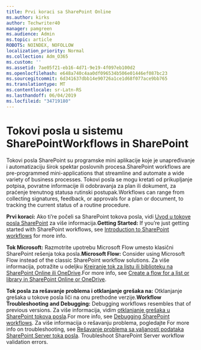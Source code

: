 ```yaml
---
title: Prvi koraci sa SharePoint Online
ms.author: kirks
author: Techwriter40
manager: pamgreen
ms.audience: Admin
ms.topic: article
ROBOTS: NOINDEX, NOFOLLOW
localization_priority: Normal
ms.collection: Adm_O365
ms.custom: ''
ms.assetid: 7ae05f21-eb16-4d71-9e19-4f097eb100d2
ms.openlocfilehash: e648a740c4aa0df096534b506e01446ef087bc23
ms.sourcegitcommit: 6d341637dbb14e90726a1ce1d68f077ace9bb765
ms.translationtype: MT
ms.contentlocale: sr-Latn-RS
ms.lasthandoff: 06/04/2019
ms.locfileid: "34719180"
---
```

# <a name="workflows-in-sharepoint"></a><span data-ttu-id="7ce92-102">Tokovi posla u sistemu SharePoint</span><span class="sxs-lookup"><span data-stu-id="7ce92-102">Workflows in SharePoint</span></span>

<p><span data-ttu-id="7ce92-103">Tokovi posla SharePoint su programske mini aplikacije koje je unapređivanje i automatizaciju širok spektar poslovnih procesa.</span><span class="sxs-lookup"><span data-stu-id="7ce92-103">SharePoint workflows are pre-programmed mini-applications that streamline and automate a wide variety of business processes.</span></span> <span data-ttu-id="7ce92-104">Tokovi posla se mogu kretati od prikupljanje potpisa, povratne informacije ili odobravanja za plan ili dokument, za praćenje trenutnog statusa rutinski postupak.</span><span class="sxs-lookup"><span data-stu-id="7ce92-104">Workflows can range from collecting signatures, feedback, or approvals for a plan or document, to tracking the current status of a routine procedure.</span></span></p> <p><span data-ttu-id="7ce92-105"><strong>Prvi koraci:</strong> Ako ti&rsquo;re počeli sa SharePoint tokova posla, vidi <a href="https://support.office.com/en-us/article/introduction-to-sharepoint-workflow-07982276-54e8-4e17-8699-5056eff4d9e3">Uvod u tokove posla SharePoint</a> za više informacija.</span><span class="sxs-lookup"><span data-stu-id="7ce92-105"><strong>Getting Started:</strong> If you&rsquo;re just getting started with SharePoint workflows, see <a href="https://support.office.com/en-us/article/introduction-to-sharepoint-workflow-07982276-54e8-4e17-8699-5056eff4d9e3">Introduction to SharePoint workflows</a> for more info.</span></span></p> <p><span data-ttu-id="7ce92-106"><strong>Tok Microsoft:</strong> Razmotrite upotrebu Microsoft Flow umesto klasični SharePoint rešenja toka posla.</span><span class="sxs-lookup"><span data-stu-id="7ce92-106"><strong>Microsoft Flow:</strong> Consider using Microsoft Flow instead of the classic SharePoint workflow solutions.</span></span> <span data-ttu-id="7ce92-107">Za više informacija, potražite u odeljku <a href="https://support.office.com/en-us/article/create-a-flow-for-a-list-or-library-in-sharepoint-online-or-onedrive-for-business-a9c3e03b-0654-46af-a254-20252e580d01">Kreiranje tok za listu ili biblioteku na SharePoint Online ili OneDrive</a>.</span><span class="sxs-lookup"><span data-stu-id="7ce92-107">For more info, see <a href="https://support.office.com/en-us/article/create-a-flow-for-a-list-or-library-in-sharepoint-online-or-onedrive-for-business-a9c3e03b-0654-46af-a254-20252e580d01">Create a flow for a list or library in SharePoint Online or OneDrive</a>.</span></span></p> <p><span data-ttu-id="7ce92-108"><strong>Tok posla za rešavanje problema i otklanjanje grešaka na:</strong> Otklanjanje grešaka u tokove posla liči na onu prethodne verzije.</span><span class="sxs-lookup"><span data-stu-id="7ce92-108"><strong>Workflow Troubleshooting and Debugging:</strong> Debugging workflows resembles that of previous versions.</span></span> <span data-ttu-id="7ce92-109">Za više informacija, vidim <a href="https://docs.microsoft.com/en-us/sharepoint/dev/general-development/debugging-sharepoint-server-workflows">otklanjanje grešaka u SharePoint tokova posla</a>.</span><span class="sxs-lookup"><span data-stu-id="7ce92-109">For more info, see <a href="https://docs.microsoft.com/en-us/sharepoint/dev/general-development/debugging-sharepoint-server-workflows">Debugging SharePoint workflows</a>.</span></span> <span data-ttu-id="7ce92-110">Za više informacija o rešavanju problema, pogledajte <a title="valjanosti za rešavanje problema sa SharePoint Server toka posla</span><span class="sxs-lookup"><span data-stu-id="7ce92-110">For more info on troubleshooting, see <a title="Troubleshoot SharePoint Server workflow validation errors</span></span>" href="https://docs.microsoft.com/en-us/sharepoint/dev/general-development/troubleshooting-sharepoint-server-workflow-validation-errors-in-visio"><span data-ttu-id="7ce92-111">Rešavanje problema sa valjanosti podataka SharePoint Server toka posla</a>.&nbsp;</span><span class="sxs-lookup"><span data-stu-id="7ce92-111">Troubleshoot SharePoint Server workflow validation errors</a>.&nbsp;</span></span></p>

